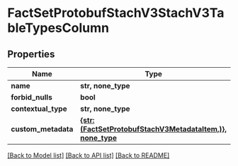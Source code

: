 # FactSetProtobufStachV3StachV3TableTypesColumn


## Properties
Name | Type | Description | Notes
------------ | ------------- | ------------- | -------------
**name** | **str, none_type** |  | [optional] 
**forbid_nulls** | **bool** |  | [optional] 
**contextual_type** | **str, none_type** |  | [optional] 
**custom_metadata** | [**{str: (FactSetProtobufStachV3MetadataItem,)}, none_type**](FactSetProtobufStachV3MetadataItem.md) |  | [optional] [readonly] 

[[Back to Model list]](../README.md#documentation-for-models) [[Back to API list]](../README.md#documentation-for-api-endpoints) [[Back to README]](../README.md)


